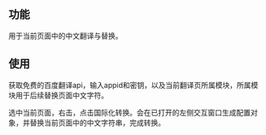 
## 功能

用于当前页面中的中文翻译与替换。

## 使用

获取免费的百度翻译api，输入appid和密钥，以及当前翻译页所属模块，所属模块用于后续替换页面中文字符。

选中当前页面，右击，点击国际化转换。会在已打开的左侧交互窗口生成配置对象，并替换当前页面中的中文字符串，完成转换。

